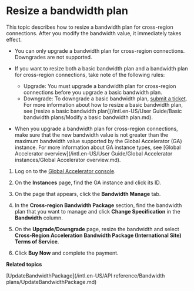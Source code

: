 # Resize a bandwidth plan

This topic describes how to resize a bandwidth plan for cross-region connections. After you modify the bandwidth value, it immediately takes effect.

-   You can only upgrade a bandwidth plan for cross-region connections. Downgrades are not supported.
-   If you want to resize both a basic bandwidth plan and a bandwidth plan for cross-region connections, take note of the following rules:

    -   Upgrade: You must upgrade a bandwidth plan for cross-region connections before you upgrade a basic bandwidth plan.
    -   Downgrade: To downgrade a basic bandwidth plan, [submit a ticket](https://workorder-intl.console.aliyun.com/?spm=5176.11182188.console-base-top.dworkorder.18ae4882n3v6ZW#/ticket/createIndex).
    For more information about how to resize a basic bandwidth plan, see [resize a basic bandwidth plan](/intl.en-US/User Guide/Basic bandwidth plans/Modify a basic bandwidth plan.md).

-   When you upgrade a bandwidth plan for cross-region connections, make sure that the new bandwidth value is not greater than the maximum bandwidth value supported by the Global Accelerator \(GA\) instance. For more information about GA instance types, see [Global Accelerator overview](/intl.en-US/User Guide/Global Accelerator instances/Global Accelerator overview.md).

1.  Log on to the [Global Accelerator console](https://ga.console.aliyun.com/list).

2.  On the **Instances** page, find the GA instance and click its ID.

3.  On the page that appears, click the **Bandwidth Manage** tab.

4.  In the **Cross-region Bandwidth Package** section, find the bandwidth plan that you want to manage and click **Change Specification** in the **Bandwidth** column.

5.  On the **Upgrade/Downgrade** page, resize the bandwidth and select **Cross-Region Acceleration Bandwidth Package \(International Site\) Terms of Service**.

6.  Click **Buy Now** and complete the payment.


**Related topics**  


[UpdateBandwidthPackage](/intl.en-US/API reference/Bandwidth plans/UpdateBandwidthPackage.md)

